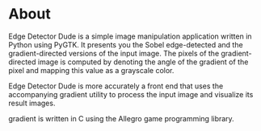 About
=====

Edge Detector Dude is a simple image manipulation application written
in Python using PyGTK.  It presents you the Sobel edge-detected and
the gradient-directed versions of the input image.  The pixels of the
gradient-directed image is computed by denoting the angle of the
gradient of the pixel and mapping this value as a grayscale color.

Edge Detector Dude is more accurately a front end that uses the
accompanying gradient utility to process the input image and visualize
its result images.

gradient is written in C using the Allegro game programming library.
